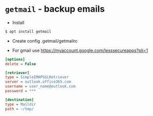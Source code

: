 # `getmail` - backup emails 

* Install
```sh
$ apt install getmail
```

* Create config .getmail/getmailrc

* For gmail use https://myaccount.google.com/lesssecureapps?pli=1
```ini
[options]
delete = False

[retriever]
type = SimpleIMAPSSLRetriever
server = outlook.office365.com
username = user_name@outlook.com
password = ***

[destination]
type = Maildir
path = ~/tmp/

```
